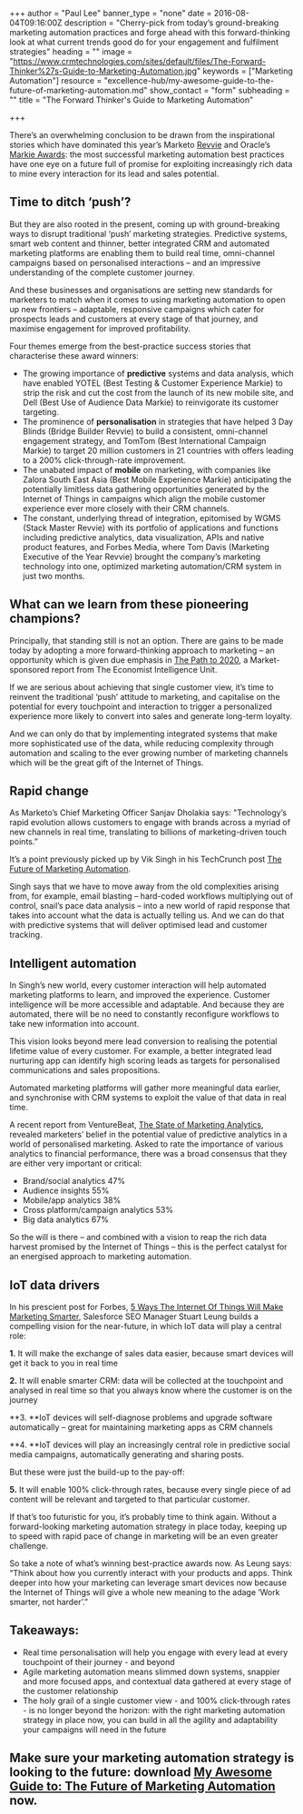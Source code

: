 +++
author = "Paul Lee"
banner_type = "none"
date = 2016-08-04T09:16:00Z
description = "Cherry-pick from today’s ground-breaking marketing automation practices and forge ahead with this forward-thinking look at what current trends good do for your engagement and fulfilment strategies"
heading = ""
image = "https://www.crmtechnologies.com/sites/default/files/The-Forward-Thinker%27s-Guide-to-Marketing-Automation.jpg"
keywords = ["Marketing Automation"]
resource = "excellence-hub/my-awesome-guide-to-the-future-of-marketing-automation.md"
show_contact = "form"
subheading = ""
title = "The Forward Thinker's Guide to Marketing Automation"

+++

There’s an overwhelming conclusion to be drawn from the inspirational stories which have dominated this year’s Marketo [Revvie](https://events.marketo.com/summit/2016/awards/) and Oracle’s [Markie Awards](http://markies.eloqua.com/): the most successful marketing automation best practices have one eye on a future full of promise for exploiting increasingly rich data to mine every interaction for its lead and sales potential.

## Time to ditch ‘push’?

But they are also rooted in the present, coming up with ground-breaking ways to disrupt traditional ‘push’ marketing strategies. Predictive systems, smart web content and thinner, better integrated CRM and automated marketing platforms are enabling them to build real time, omni-channel campaigns based on personalised interactions – and an impressive understanding of the complete customer journey.

And these businesses and organisations are setting new standards for marketers to match when it comes to using marketing automation to open up new frontiers – adaptable, responsive campaigns which cater for  prospects leads and customers at every stage of that journey, and maximise engagement for improved profitability.

Four themes emerge from the best-practice success stories that characterise these award winners:

*   The growing importance of **predictive** systems and data analysis, which have enabled YOTEL (Best Testing & Customer Experience Markie) to strip the risk and cut the cost from the launch of its new mobile site, and Dell (Best Use of Audience Data Markie) to reinvigorate its customer targeting.
*   The prominence of **personalisation** in strategies that have helped 3 Day Blinds (Bridge Builder Revvie) to build a consistent, omni-channel engagement strategy, and TomTom (Best International Campaign Markie) to target 20 million customers in 21 countries with offers leading to a 200% click-through-rate improvement.
*   The unabated impact of **mobile** on marketing, with companies like Zalora South East Asia (Best Mobile Experience Markie) anticipating the potentially limitless data gathering opportunities generated by the Internet of Things in campaigns which align the mobile customer experience ever more closely with their CRM channels.
*   The constant, underlying thread of integration, epitomised by WGMS (Stack Master Revvie) with its portfolio of applications and functions including predictive analytics, data visualization, APIs and native product features, and Forbes Media, where Tom Davis (Marketing Executive of the Year Revvie) brought the company’s marketing technology into one, optimized marketing automation/CRM system in just two months.

## What can we learn from these pioneering champions?

Principally, that standing still is not an option. There are gains to be made today by adopting a more forward-thinking approach to marketing – an opportunity which is given due emphasis in [The Path to 2020](http://www.thedrum.com/news/2016/04/06/cmos-no-longer-chief-megaphone-officer-marketers-confident-seizing-customer), a Market-sponsored report from The Economist Intelligence Unit.

If we are serious about achieving that single customer view, it’s time to reinvent the traditional ‘push’ attitude to marketing, and capitalise on the potential for every touchpoint and interaction to trigger a personalized experience more likely to convert into sales and generate long-term loyalty.

And we can only do that by implementing integrated systems that make more sophisticated use of the data, while reducing complexity through automation and scaling to the ever growing number of marketing channels which will be the great gift of the Internet of Things.

## Rapid change

As Marketo’s Chief Marketing Officer Sanjav Dholakia says: "Technology’s rapid evolution allows customers to engage with brands across a myriad of new channels in real time, translating to billions of marketing-driven touch points.”

It’s a point previously picked up by Vik Singh in his TechCrunch post [The Future of Marketing Automation](http://techcrunch.com/2015/04/23/the-future-of-marketing-automation/).

Singh says that we have to move away from the old complexities arising from, for example, email blasting – hard-coded workflows multiplying out of control, snail’s pace data analysis – into a new world of rapid response that takes into account what the data is actually telling us. And we can do that with predictive systems that will deliver optimised lead and customer tracking.

## Intelligent automation

In Singh’s new world, every customer interaction will help automated marketing platforms to learn, and improved the experience. Customer intelligence will be more accessible and adaptable. And because they are automated, there will be no need to constantly reconfigure workflows to take new information into account.

This vision looks beyond mere lead conversion to realising the potential lifetime value of every customer. For example, a better integrated lead nurturing app can identify high scoring leads as targets for personalised communications and sales propositions.

Automated marketing platforms will gather more meaningful data earlier, and synchronise with CRM systems to exploit the value of that data in real time.

A recent report from VentureBeat, [The State of Marketing Analytics](http://insight.venturebeat.com/report/state-marketing-analytics-insights-age-customer), revealed marketers’ belief in the potential value of predictive analytics in a world of personalised marketing. Asked to rate the importance of various analytics to financial performance, there was a broad consensus that they are either very important or critical:

*   Brand/social analytics                    47%
*   Audience insights                         55%
*   Mobile/app analytics                      38%
*   Cross platform/campaign analytics         53%
*   Big data analytics                        67%

So the will is there – and combined with a vision to reap the rich data harvest promised by the Internet of Things – this is the perfect catalyst for an energised approach to marketing automation.

## IoT data drivers

In his prescient post for Forbes, [5 Ways The Internet Of Things Will Make Marketing Smarter](http://www.forbes.com/sites/salesforce/2014/08/30/5-ways-iot-marketing-smarter/#14789a57442b), Salesforce SEO Manager Stuart Leung builds a compelling vision for the near-future, in which IoT data will play a central role:

**1.**   It will make the exchange of sales data easier, because smart devices will get it back to you in real time

**2.**   It will enable smarter CRM: data will be collected at the touchpoint and analysed in real time so that you always know where the customer is on the journey

**3\.   **IoT devices will self-diagnose problems and upgrade software automatically – great for maintaining marketing apps as CRM channels

**4\.   **IoT devices will play an increasingly central role in predictive social media campaigns, automatically generating and sharing posts.

But these were just the build-up to the pay-off:

**5.**   It will enable 100% click-through rates, because every single piece of ad content will be relevant and targeted to that particular customer.

If that’s too futuristic for you, it’s probably time to think again. Without a forward-looking marketing automation strategy in place today, keeping up to speed with rapid pace of change in marketing will be an even greater challenge.

So take a note of what’s winning best-practice awards now. As Leung says: “Think about how you currently interact with your products and apps. Think deeper into how your marketing can leverage smart devices now because the Internet of Things will give a whole new meaning to the adage ‘Work smarter, not harder’.”

## Takeaways:

*   Real time personalisation will help you engage with every lead at every touchpoint of their journey - and beyond
*   Agile marketing automation means slimmed down systems, snappier and more focused apps, and contextual data gathered at every stage of the customer relationship
*   The holy grail of a single customer view - and 100% click-through rates - is no longer beyond the horizon: with the right marketing automation strategy in place now, you can build in all the agility and adaptability your campaigns will need in the future

## Make sure your marketing automation strategy is looking to the future: download [My Awesome Guide to: The Future of Marketing Automation](http://interact.crmtechnologies.com/my-awesome-guide-to-the-future-of-marketing-automation) now.